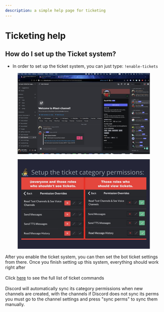 ```yaml
---
description: a simple help page for ticketing
---
```


# Ticketing help

## How do I set up the Ticket system?

* In order to set up the ticket system, you can just type: `!enable-tickets`

<div align="left">

<figure><img src="../.gitbook/assets/Image 5-1-23 at 5.12 PM.jpeg" alt="" width="563"><figcaption></figcaption></figure>

</div>

<div align="left">

<figure><img src="../.gitbook/assets/IMG_4047.jpg" alt="" width="497"><figcaption></figcaption></figure>

</div>

After you enable the ticket system, you can then set the bot ticket settings from there. Once you finish setting up this system, everything should work right after\
\
Click [here](https://ravi-docs.gitbook.io/ravi-documentation/commands-list/ticketing) to see the full list of ticket commands\
\
Discord will automatically sync its category permissions when new channels are created, with the channels if Discord does not sync its perms you must go to the channel settings and press "sync perms" to sync them manually.
